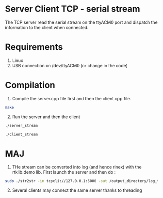 # Server Client TCP - serial stream

The TCP server read the serial stream on the ttyACM0 port and dispatch the information to the client when connected. 

# Requirements

1. Linux
2. USB connection on /dev/ttyACM0 (or change in the code)

# Compilation

1. Compile the server.cpp file first and then the client.cpp file.
```bash
make
```
2. Run the server and then the client
```bash
./server_stream
```
```bash
./client_stream
```

# MAJ
1. THe stream can be converted into log (and hence rinex) with the rtklib.demo lib. First launch the server and then do :
```bash
sudo ./str2str -in tcpcli://127.0.0.1:5000 -out /output_directery/log_tcp.ubx
```

2. Several clients may connect the same server thanks to threading




